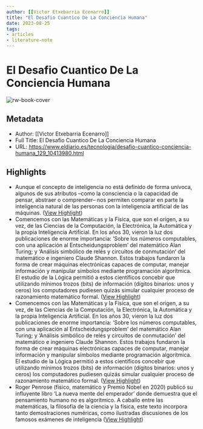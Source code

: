 ```yaml
---
author: [[Victor Etxebarria Ecenarro]]
title: "El Desafio Cuantico De La Conciencia Humana"
date: 2023-08-25
tags: 
- articles
- literature-note
---
```

# El Desafio Cuantico De La Conciencia Humana

![rw-book-cover](https://static.eldiario.es/clip/77c812ef-10e3-49a2-92fe-3d64efd77973_facebook-aspect-ratio_default_0.jpg)

## Metadata
- Author: [[Victor Etxebarria Ecenarro]]
- Full Title: El Desafio Cuantico De La Conciencia Humana
- URL: https://www.eldiario.es/tecnologia/desafio-cuantico-conciencia-humana_129_10413980.html

## Highlights
- Aunque el concepto de inteligencia no está definido de forma unívoca, algunos de sus atributos –como la consciencia o la capacidad de pensar, abstraer o comprender– nos permiten comparar en parte la inteligencia natural de las personas con la inteligencia artificial de las máquinas. ([View Highlight](https://read.readwise.io/read/01h8mmzbdeg1yd19dew8j1m6sg))
- Comencemos con las Matemáticas y la Física, que son el origen, a su vez, de las Ciencias de la Computación, la Electrónica, la Automática y la propia Inteligencia Artificial. En los años 30, vieron la luz dos publicaciones de enorme importancia: ‘Sobre los números computables, con una aplicación al Entscheidungsproblem’ del matemático Alan Turing; y ‘Análisis simbólico de relés y circuitos de conmutación’ del matemático e ingeniero Claude Shannon. Estos trabajos fundaron la forma de crear máquinas electrónicas capaces de computar, manejar información y manipular símbolos mediante programación algorítmica. El estudio de la Lógica permitió a estos científicos concebir que utilizando mínimos trozos (bits) de información (dígitos binarios: unos y ceros) los computadores pudiesen quizás simular cualquier proceso de razonamiento matemático formal. ([View Highlight](https://read.readwise.io/read/01h8mn0echg80h8a8w8764qdmq))
- Comencemos con las Matemáticas y la Física, que son el origen, a su vez, de las Ciencias de la Computación, la Electrónica, la Automática y la propia Inteligencia Artificial. En los años 30, vieron la luz dos publicaciones de enorme importancia: ‘Sobre los números computables, con una aplicación al Entscheidungsproblem’ del matemático Alan Turing; y ‘Análisis simbólico de relés y circuitos de conmutación’ del matemático e ingeniero Claude Shannon. Estos trabajos fundaron la forma de crear máquinas electrónicas capaces de computar, manejar información y manipular símbolos mediante programación algorítmica. El estudio de la Lógica permitió a estos científicos concebir que utilizando mínimos trozos (bits) de información (dígitos binarios: unos y ceros) los computadores pudiesen quizás simular cualquier proceso de razonamiento matemático formal. ([View Highlight](https://read.readwise.io/read/01h8mn0gkpbnzmdq4nh344bwcs))
- Roger Penrose (físico, matemático y Premio Nobel en 2020) publicó su influyente libro ‘La nueva mente del emperador’ donde demuestra que el pensamiento humano no es algorítmico. A caballo entre las matemáticas, la filosofía de la ciencia y la física, este texto incorpora tanto demostraciones numéricas, como ilustradas discusiones de los famosos exámenes de inteligencia ([View Highlight](https://read.readwise.io/read/01h8mn3z24grs97a4v9yamv269))

